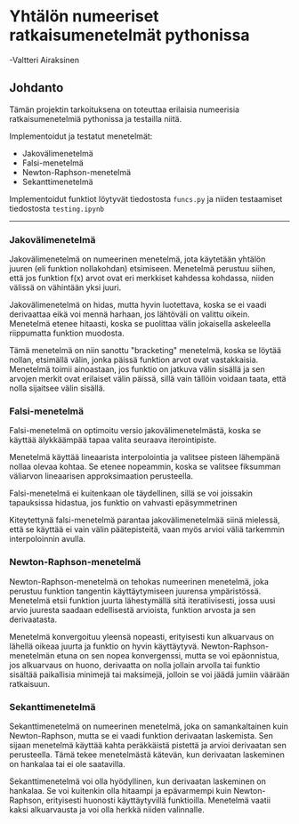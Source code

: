 # Yhtälön numeeriset ratkaisumenetelmät pythonissa

-Valtteri Airaksinen


## Johdanto

Tämän projektin tarkoituksena on toteuttaa erilaisia numeerisia ratkaisumenetelmiä pythonissa ja testailla niitä.

Implementoidut ja testatut menetelmät:

- Jakovälimenetelmä
- Falsi-menetelmä
- Newton-Raphson-menetelmä
- Sekanttimenetelmä

Implementoidut funktiot löytyvät tiedostosta `funcs.py` ja niiden testaamiset tiedostosta `testing.ipynb`


---

### Jakovälimenetelmä

Jakovälimenetelmä on numeerinen menetelmä, jota käytetään yhtälön juuren (eli funktion nollakohdan) etsimiseen. Menetelmä perustuu siihen, että jos funktion f(x) arvot ovat eri merkkiset kahdessa kohdassa, niiden välissä on vähintään yksi juuri.

Jakovälimenetelmä on hidas, mutta hyvin luotettava, koska se ei vaadi derivaattaa eikä voi mennä harhaan, jos lähtöväli on valittu oikein. Menetelmä etenee hitaasti, koska se puolittaa välin jokaisella askeleella riippumatta funktion muodosta.

Tämä menetelmä on niin sanottu "bracketing" menetelmä, koska se löytää nollan, etsimällä välin, jonka päissä funktion arvot ovat vastakkaisia. Menetelmä toimii ainoastaan, jos funktio on jatkuva välin sisällä ja sen arvojen merkit ovat erilaiset välin päissä, sillä vain tällöin voidaan taata, että nolla sijaitsee välin sisällä.

### Falsi-menetelmä

Falsi-menetelmä on optimoitu versio jakovälimenetelmästä, koska se käyttää älykkäämpää tapaa valita seuraava iterointipiste.

Menetelmä käyttää lineaarista interpolointia ja valitsee pisteen lähempänä nollaa olevaa kohtaa. Se etenee nopeammin, koska se valitsee fiksumman väliarvon lineaarisen approksimaation perusteella.

Falsi-menetelmä ei kuitenkaan ole täydellinen, sillä se voi joissakin tapauksissa hidastua, jos funktio on vahvasti epäsymmetrinen

Kiteytettynä falsi-menetelmä parantaa jakovälimenetelmää siinä mielessä, että se käyttää ei vain välin päätepisteitä, vaan myös arvioi väliä tarkemmin interpoloinnin avulla.

### Newton-Raphson-menetelmä

Newton-Raphson-menetelmä on tehokas numeerinen menetelmä, joka perustuu funktion tangentin käyttäytymiseen juurensa ympäristössä. Menetelmä etsii funktion juurta lähestymällä sitä iteratiivisesti, jossa uusi arvio juuresta saadaan edellisestä arvioista, funktion arvosta ja sen derivaatasta.

Menetelmä konvergoituu yleensä nopeasti, erityisesti kun alkuarvaus on lähellä oikeaa juurta ja funktio on hyvin käyttäytyvä. Newton-Raphson-menetelmän etuna on sen nopea konvergenssi, mutta se voi epäonnistua, jos alkuarvaus on huono, derivaatta on nolla jollain arvolla tai funktio sisältää paikallisia minimejä tai maksimejä, jolloin se voi jäädä jumiin väärään ratkaisuun.

### Sekanttimenetelmä

Sekanttimenetelmä on numeerinen menetelmä, joka on samankaltainen kuin Newton-Raphson, mutta se ei vaadi funktion derivaatan laskemista. Sen sijaan menetelmä käyttää kahta peräkkäistä pistettä ja arvioi derivaatan sen perusteella. Tämä tekee menetelmästä kätevän, kun derivaatan laskeminen on hankalaa tai ei ole saatavilla.

Sekanttimenetelmä voi olla hyödyllinen, kun derivaatan laskeminen on hankalaa. Se voi kuitenkin olla hitaampi ja epävarmempi kuin Newton-Raphson, erityisesti huonosti käyttäytyvillä funktioilla. Menetelmä vaatii kaksi alkuarvausta ja voi olla herkkä niiden valinnalle.